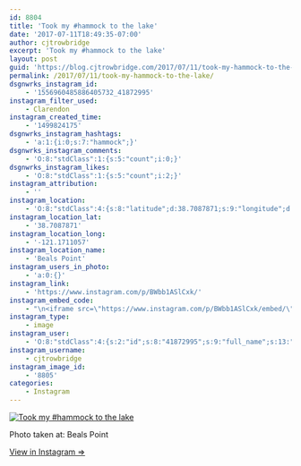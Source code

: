 ```yaml
---
id: 8804
title: 'Took my #hammock to the lake'
date: '2017-07-11T18:49:35-07:00'
author: cjtrowbridge
excerpt: 'Took my #hammock to the lake'
layout: post
guid: 'https://blog.cjtrowbridge.com/2017/07/11/took-my-hammock-to-the-lake/'
permalink: /2017/07/11/took-my-hammock-to-the-lake/
dsgnwrks_instagram_id:
    - '1556960485886405732_41872995'
instagram_filter_used:
    - Clarendon
instagram_created_time:
    - '1499824175'
dsgnwrks_instagram_hashtags:
    - 'a:1:{i:0;s:7:"hammock";}'
dsgnwrks_instagram_comments:
    - 'O:8:"stdClass":1:{s:5:"count";i:0;}'
dsgnwrks_instagram_likes:
    - 'O:8:"stdClass":1:{s:5:"count";i:2;}'
instagram_attribution:
    - ''
instagram_location:
    - 'O:8:"stdClass":4:{s:8:"latitude";d:38.7087871;s:9:"longitude";d:-121.1711057;s:4:"name";s:11:"Beals Point";s:2:"id";i:819592371514064;}'
instagram_location_lat:
    - '38.7087871'
instagram_location_long:
    - '-121.1711057'
instagram_location_name:
    - 'Beals Point'
instagram_users_in_photo:
    - 'a:0:{}'
instagram_link:
    - 'https://www.instagram.com/p/BWbb1ASlCxk/'
instagram_embed_code:
    - "\n<iframe src=\"https://www.instagram.com/p/BWbb1ASlCxk/embed/\" width=\"612\" height=\"710\" frameborder=\"0\" scrolling=\"no\" allowtransparency=\"true\" class=\"insta-image-embed\"></iframe>\n"
instagram_type:
    - image
instagram_user:
    - 'O:8:"stdClass":4:{s:2:"id";s:8:"41872995";s:9:"full_name";s:13:"CJ Trowbridge";s:15:"profile_picture";s:96:"https://scontent.cdninstagram.com/t51.2885-19/s150x150/13724650_1188772791164794_142557231_a.jpg";s:8:"username";s:12:"cjtrowbridge";}'
instagram_username:
    - cjtrowbridge
instagram_image_id:
    - '8805'
categories:
    - Instagram
---
```


[![Took my #hammock to the lake](https://blog.cjtrowbridge.com/wp-content/uploads/2017/07/1499824175-1-1.jpg)](https://www.instagram.com/p/BWbb1ASlCxk/)

Photo taken at: Beals Point

[View in Instagram ⇒](https://www.instagram.com/p/BWbb1ASlCxk/)